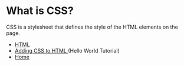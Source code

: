 # What is CSS?

CSS is a stylesheet that defines the style of the HTML elements on the page.

+ [HTML](HTML.md)
+ [Adding CSS to HTML ](HTMLandCSS.md)(Hello World Tutorial)
+ [Home](README.md)
